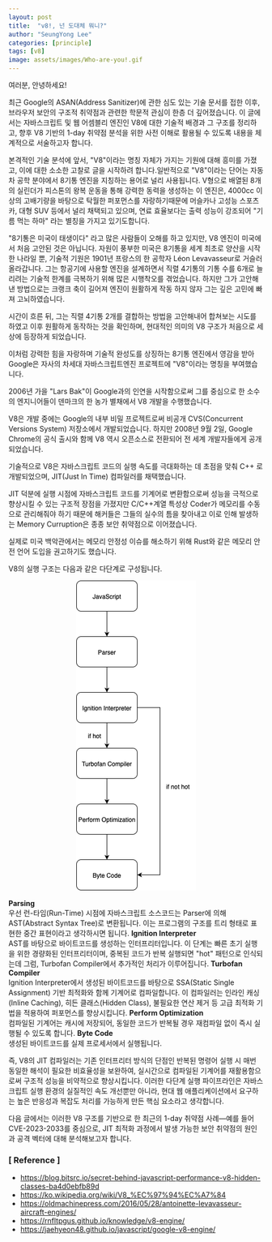 ```yaml
---
layout: post
title:  "v8!, 넌 도대체 뭐니?"
author: "SeungYong Lee"
categories: [principle]
tags: [v8]
image: assets/images/Who-are-you!.gif
---
```

여러분, 안녕하세요!

최근 Google의 ASAN(Address Sanitizer)에 관한 심도 있는 기술 문서를 접한 이후, 브라우저 보안의 구조적 취약점과 관련한 학문적 관심이 한층 더 깊어졌습니다. 이 글에서는 자바스크립트 및 웹 어셈블리 엔진인 V8에 대한 기술적 배경과 그 구조를 정리하고, 향후 V8 기반의 1-day 취약점 분석을 위한 사전 이해로 활용될 수 있도록 내용을 체계적으로 서술하고자 합니다.

본격적인 기술 분석에 앞서, "V8"이라는 명칭 자체가 가지는 기원에 대해 흥미를 가졌고, 이에 대한 소소한 고찰로 글을 시작하려 합니다.일반적으로 "V8"이라는 단어는 자동차 공학 분야에서 8기통 엔진을 지칭하는 용어로 널리 사용됩니다. V형으로 배열된 8개의 실린더가 피스톤의 왕복 운동을 통해 강력한 동력을 생성하는 이 엔진은, 4000cc 이상의 고배기량을 바탕으로 탁월한 퍼포먼스를 자랑하기때문에 머슬카나 고성능 스포츠카, 대형 SUV 등에서 널리 채택되고 있으며, 연료 효율보다는 출력 성능이 강조되어 "기름 먹는 하마" 라는 별칭을 가지고 있기도합니다.

"8기통은 미국이 태생이다" 라고 많은 사람들이 오해를 하고 있지만, V8 엔진이 미국에서 처음 고안된 것은 아닙니다. 자원이 풍부한 미국은 8기통을 세계 최초로 양산을 시작한 나라일 뿐, 기술적 기원은 1901년 프랑스의 한 공학자 Léon Levavasseur로 거슬러올라갑니다. 그는 항공기에 사용할 엔진을 설계하면서 직렬 4기통의 기통 수를 6개로 늘리려는 기술적 한계를 극복하기 위해 많은 시행착오를 겪었습니다. 하지만 그가 고안해낸 방법으로는 크랭크 축이 길어져 엔진이 원활하게 작동 하지 않자 그는 깊은 고민에 빠져 고뇌하였습니다. 

시간이 흐른 뒤, 그는 직렬 4기통 2개를 결합하는 방법을 고안해내어 합쳐보는 시도를 하였고 이후 원활하게 동작하는 것을 확인하며, 현대적인 의미의 V8 구조가 처음으로 세상에 등장하게 되었습니다.

이처럼 강력한 힘을 자랑하며 기술적 완성도를 상징하는 8기통 엔진에서 영감을 받아 Google은 자사의 차세대 자바스크립트엔진 프로젝트에 "V8"이라는 명칭을 부여했습니다.

2006년 가을 "Lars Bak"이 Google과의 인연을 시작함으로써 그를 중심으로 한 소수의 엔지니어들이 덴마크의 한 농가 별채에서 V8 개발을 수행했습니다.

V8은 개발 중에는 Google의 내부 비밀 프로젝트로써 비공개 CVS(Concurrent Versions System) 저장소에서 개발되었습니다. 하지만 2008년 9월 2일, Google Chrome의 공식 출시와 함께 V8 역시 오픈소스로 전환되어 전 세계 개발자들에게 공개되었습니다.

기술적으로 V8은 자바스크립트 코드의 실행 속도를 극대화하는 데 초점을 맞춰 C++ 로 개발되었으며, JIT(Just In Time) 컴파일러를 채택했습니다. 

JIT 덕분에 실행 시점에 자바스크립트 코드를 기계어로 변환함으로써 성능을 극적으로 향상시킬 수 있는 구조적 장점을 가졌지만 C/C++계열 특성상 Coder가 메모리를 수동으로 관리해줘야 하기 때문에 해커들은 그들의 실수의 틈을 찾아내고 이로 인해 발생하는 Memory Curruption은 종종 보안 취약점으로 이어졌습니다.

실제로 미국 백악관에서는 메모리 안정성 이슈를 해소하기 위해 Rust와 같은 메모리 안전 언어 도입을 권고하기도 했습니다.

V8의 실행 구조는 다음과 같은 다단계로 구성됩니다.

<p align="center">
    <img src="../assets/images/v8_jit.png">
</p>

<b>Parsing</b> <br>
우선 런-타임(Run-Time) 시점에 자바스크립트 소스코드는 Parser에 의해 AST(Abstract Syntax Tree)로 변환됩니다. 이는 프로그램의 구조를 트리 형태로 표현한 중간 표현이라고 생각하시면 됩니다.
<b>Ignition Interpreter</b> <br>
AST를 바탕으로 바이트코드를 생성하는 인터프리터입니다. 이 단계는 빠른 초기 실행을 위한 경량화된 인터프리터이며, 중복된 코드가 반복 실행되면 "hot" 패턴으로 인식되는데 그럼, Turbofan Compiler에서 추가적인 처리가 이루어집니다.
<b>Turbofan Compiler</b> <br>
Ignition Interpreter에서 생성된 바이트코드를 바탕으로 SSA(Static Single Assignment) 기반 최적화와 함께 기계어로 컴파일합니다. 이 컴파일러는 인라인 캐싱(Inline Caching), 히든 클래스(Hidden Class), 불필요한 연산 제거 등 고급 최적화 기법을 적용하여 퍼포먼스를 향상시킵니다.
<b>Perform Optimization</b> <br>
컴파일된 기계어는 캐시에 저장되어, 동일한 코드가 반복될 경우 재컴파일 없이 즉시 실행될 수 있도록 합니다.
<b>Byte Code</b> <br>
생성된 바이트코드를 실제 프로세서에서 실행됩니다.

즉, V8의 JIT 컴파일러는 기존 인터프리터 방식의 단점인 반복된 명령어 실행 시 매번 동일한 해석이 필요한 비효율성을 보완하여, 실시간으로 컴파일된 기계어를 재활용함으로써 구조적 성능을 비약적으로 향상시킵니다. 이러한 다단계 실행 파이프라인은 자바스크립트 실행 환경의 실질적인 속도 개선뿐만 아니라, 현대 웹 애플리케이션에서 요구하는 높은 반응성과 복잡도 처리를 가능하게 만든 핵심 요소라고 생각합니다.

다음 글에서는 이러한 V8 구조를 기반으로 한 최근의 1-day 취약점 사례—예를 들어 CVE-2023-2033를 중심으로, JIT 최적화 과정에서 발생 가능한 보안 취약점의 원인과 공격 벡터에 대해 분석해보고자 합니다.

### [ Reference ]
- https://blog.bitsrc.io/secret-behind-javascript-performance-v8-hidden-classes-ba4d0ebfb89d
- https://ko.wikipedia.org/wiki/V8_%EC%97%94%EC%A7%84
- https://oldmachinepress.com/2016/05/28/antoinette-levavasseur-aircraft-engines/
- https://rnfltpgus.github.io/knowledge/v8-engine/
- https://jaehyeon48.github.io/javascript/google-v8-engine/
